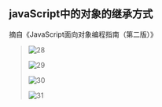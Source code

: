 ## javaScript中的对象的继承方式

摘自《JavaScript面向对象编程指南（第二版）》

> ![28](https://github.com/LQ55/notes/blob/master/%E4%BB%93%E5%BA%93%E5%9B%BE%E5%BA%93/28.jpg)
>
> ![29](https://github.com/LQ55/notes/blob/master/%E4%BB%93%E5%BA%93%E5%9B%BE%E5%BA%93/29.jpg)
>
> ![30](https://github.com/LQ55/notes/blob/master/%E4%BB%93%E5%BA%93%E5%9B%BE%E5%BA%93/30.jpg)
>
> ![31](https://github.com/LQ55/notes/blob/master/%E4%BB%93%E5%BA%93%E5%9B%BE%E5%BA%93/31.jpg)

